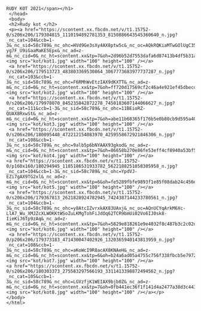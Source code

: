 
	
    RUDY KOT 2021</span></h1>
     </head>
     <body> 
	 <h2>Rudy kot </h2>
	 <p><a href="https://scontent.xx.fbcdn.net/v/t1.15752-0/s206x206/179304815_1110194892781353_8150886643545360640_n.jpg?_nc_cat=104&ccb=1-3&_nc_sid=58c789&_nc_ohc=HVd9Ge3sXy4AX8ptw5c&_nc_oc=AQkRQKiaMTwGOlUgC35YyAd7WKKmpx8enl2CCTNu6U0AN3R3YJTgLjqtNRMwML06K8yk-yg7F_U9iGaaMaKE5Epx&_nc_ad=z-m&_nc_cid=0&_nc_ht=scontent.xx&tp=7&oh=2d96b52d7553dafa6d87413b4df5b31a&oe=60AF250D"><img src="kot/kot1.jpg" width="100" height="100" /></a>
	 <a href="https://scontent.xx.fbcdn.net/v/t1.15752-0/s206x206/179513723_483803369530864_3067773683977737287_n.jpg?_nc_cat=103&ccb=1-3&_nc_sid=58c789&_nc_ohc=F6RMhWvEtzIAX9dKXTT&_nc_ad=z-m&_nc_cid=0&_nc_ht=scontent.xx&tp=7&oh=ff720d17569cf2c46a4e921ef45dbecd&oe=60B0E3BA"><img src="kot/kot2.jpg" width="100" height="100" /></a>
	 <a href="https://scontent.xx.fbcdn.net/v/t1.15752-0/s206x206/179978070_845235842872278_7450183607144066627_n.jpg?_nc_cat=111&ccb=1-3&_nc_sid=58c789&_nc_ohc=11BEioRZ-QUAX8RxwSt&_nc_ad=z-m&_nc_cid=0&_nc_ht=scontent.xx&tp=7&oh=abe11b68365f176b5e0b80cb9d595a40&oe=60B24CCE"><img src="kot/kot3.jpg" width="100" height="100" /></a>
	 <a href="https://scontent.xx.fbcdn.net/v/t1.15752-0/s206x206/180095448_472212154083970_4259558672921846306_n.jpg?_nc_cat=108&ccb=1-3&_nc_sid=58c789&_nc_ohc=9alb5p6bNYAAX93gkod&_nc_ad=z-m&_nc_cid=0&_nc_ht=scontent.xx&tp=7&oh=86658b270e86fe53eff4cf8940a53bf5&oe=60B1EC5B"><img src="kot/kot4.jpg" width="100" height="100" /></a>
	<a href="https://scontent.xx.fbcdn.net/v/t1.15752-0/p160x160/180294945_1185186531933782_5622188251058305958_n.jpg?_nc_cat=104&ccb=1-3&_nc_sid=58c789&_nc_ohc=YpdVJ-EZi7gAX9TG2xl&_nc_ad=z-m&_nc_cid=0&_nc_ht=scontent.xx&tp=6&oh=fe5289fbfe9893f1e85f08dab24c456e&oe=60B1CDC0"> <img src="kot/kot5.jpg" width="100" height="100" /></a>
	 <a href="https://scontent.xx.fbcdn.net/v/t1.15752-0/s206x206/179367813_2621828924782945_7424387144233780561_n.jpg?_nc_cat=104&ccb=1-3&_nc_sid=58c789&_nc_ohc=y8AtcIZvrxkAX83UAxj&_nc_oc=AQnUCYqArkM6Xc-LlA7_Wu_XMJZcXLWOKKtWSoZuLKMgTohFiJdOq62TCR9bmUi02Vo6IJ0sk8-IieKiJ6Tp9zAq&_nc_ad=z-m&_nc_cid=0&_nc_ht=scontent.xx&tp=7&oh=5829e818261e9e4032f8c487b3c2c02d&oe=60B22D05"><img src="kot/kot6.jpg" width="100" height="100" /></a>
	 <a href="https://scontent.xx.fbcdn.net/v/t1.15752-0/p206x206/179373183_471430047402926_1320365940143813959_n.jpg?_nc_cat=108&ccb=1-3&_nc_sid=58c789&_nc_ohc=aKoWcI9R8acAX8KNAeH&_nc_ad=z-m&_nc_cid=0&_nc_ht=scontent.xx&tp=6&oh=b24a6ad05a4755c756f338fbcb5e7972&oe=60AEBC78"><img src="kot/kot7.jpg" width="100" height="100" /></a>
	<a href="https://scontent.xx.fbcdn.net/v/t1.15752-0/s206x206/180303373_275583297566193_3311413398872494562_n.jpg?_nc_cat=105&ccb=1-3&_nc_sid=58c789&_nc_ohc=LGVzfjK1WEIAX9bjb0Z&_nc_ad=z-m&_nc_cid=0&_nc_ht=scontent.xx&tp=7&oh=0fb441ec36f1f141d4a2477a38d3c443&oe=60AFA8B0"><img src="kot/kot8.jpg" width="100" height="100" /></a></p>	
	</body>
	</html>
  
